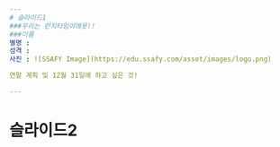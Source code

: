 ```yaml
---
# 슬라이드1
###우리는 런치타임이에욧!!
###이름
별명 : 
성격 : 
사진 : ![SSAFY Image](https://edu.ssafy.com/asset/images/logo.png)

연말 계획 및 12월 31일에 하고 싶은 것!

---
```

# 슬라이드2
